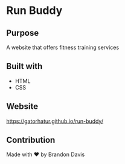 # Run Buddy

## Purpose
A website that offers fitness training services

## Built with
* HTML
* CSS

## Website
https://gatorhatur.github.io/run-buddy/


## Contribution
Made with ❤️ by Brandon Davis
